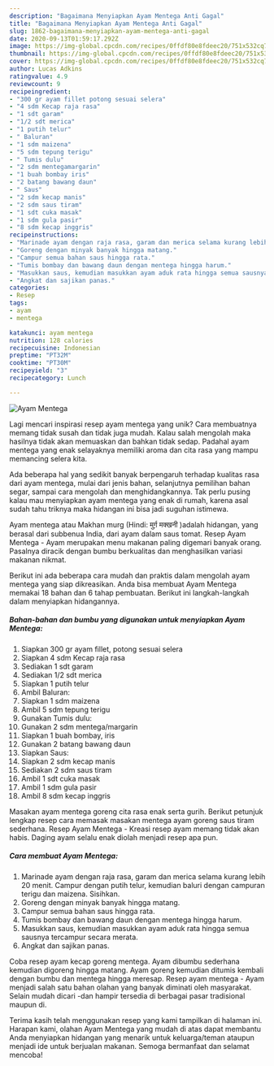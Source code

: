 ```yaml
---
description: "Bagaimana Menyiapkan Ayam Mentega Anti Gagal"
title: "Bagaimana Menyiapkan Ayam Mentega Anti Gagal"
slug: 1862-bagaimana-menyiapkan-ayam-mentega-anti-gagal
date: 2020-09-13T01:59:17.292Z
image: https://img-global.cpcdn.com/recipes/0ffdf80e8fdeec20/751x532cq70/ayam-mentega-foto-resep-utama.jpg
thumbnail: https://img-global.cpcdn.com/recipes/0ffdf80e8fdeec20/751x532cq70/ayam-mentega-foto-resep-utama.jpg
cover: https://img-global.cpcdn.com/recipes/0ffdf80e8fdeec20/751x532cq70/ayam-mentega-foto-resep-utama.jpg
author: Lucas Adkins
ratingvalue: 4.9
reviewcount: 9
recipeingredient:
- "300 gr ayam fillet potong sesuai selera"
- "4 sdm Kecap raja rasa"
- "1 sdt garam"
- "1/2 sdt merica"
- "1 putih telur"
- " Baluran"
- "1 sdm maizena"
- "5 sdm tepung terigu"
- " Tumis dulu"
- "2 sdm mentegamargarin"
- "1 buah bombay iris"
- "2 batang bawang daun"
- " Saus"
- "2 sdm kecap manis"
- "2 sdm saus tiram"
- "1 sdt cuka masak"
- "1 sdm gula pasir"
- "8 sdm kecap inggris"
recipeinstructions:
- "Marinade ayam dengan raja rasa, garam dan merica selama kurang lebih 20 menit. Campur dengan putih telur, kemudian baluri dengan campuran terigu dan maizena. Sisihkan."
- "Goreng dengan minyak banyak hingga matang."
- "Campur semua bahan saus hingga rata."
- "Tumis bombay dan bawang daun dengan mentega hingga harum."
- "Masukkan saus, kemudian masukkan ayam aduk rata hingga semua sausnya tercampur secara merata."
- "Angkat dan sajikan panas."
categories:
- Resep
tags:
- ayam
- mentega

katakunci: ayam mentega 
nutrition: 128 calories
recipecuisine: Indonesian
preptime: "PT32M"
cooktime: "PT30M"
recipeyield: "3"
recipecategory: Lunch

---
```



![Ayam Mentega](https://img-global.cpcdn.com/recipes/0ffdf80e8fdeec20/751x532cq70/ayam-mentega-foto-resep-utama.jpg)

Lagi mencari inspirasi resep ayam mentega yang unik? Cara membuatnya memang tidak susah dan tidak juga mudah. Kalau salah mengolah maka hasilnya tidak akan memuaskan dan bahkan tidak sedap. Padahal ayam mentega yang enak selayaknya memiliki aroma dan cita rasa yang mampu memancing selera kita.

Ada beberapa hal yang sedikit banyak berpengaruh terhadap kualitas rasa dari ayam mentega, mulai dari jenis bahan, selanjutnya pemilihan bahan segar, sampai cara mengolah dan menghidangkannya. Tak perlu pusing kalau mau menyiapkan ayam mentega yang enak di rumah, karena asal sudah tahu triknya maka hidangan ini bisa jadi suguhan istimewa.

Ayam mentega atau Makhan murg (Hindi: मुर्ग़ मक्खनी )adalah hidangan, yang berasal dari subbenua India, dari ayam dalam saus tomat. Resep Ayam Mentega - Ayam merupakan menu makanan paling digemari banyak orang. Pasalnya diracik dengan bumbu berkualitas dan menghasilkan variasi makanan nikmat.


Berikut ini ada beberapa cara mudah dan praktis dalam mengolah ayam mentega yang siap dikreasikan. Anda bisa membuat Ayam Mentega memakai 18 bahan dan 6 tahap pembuatan. Berikut ini langkah-langkah dalam menyiapkan hidangannya.

<!--inarticleads1-->

##### Bahan-bahan dan bumbu yang digunakan untuk menyiapkan Ayam Mentega:

1. Siapkan 300 gr ayam fillet, potong sesuai selera
1. Siapkan 4 sdm Kecap raja rasa
1. Sediakan 1 sdt garam
1. Sediakan 1/2 sdt merica
1. Siapkan 1 putih telur
1. Ambil  Baluran:
1. Siapkan 1 sdm maizena
1. Ambil 5 sdm tepung terigu
1. Gunakan  Tumis dulu:
1. Gunakan 2 sdm mentega/margarin
1. Siapkan 1 buah bombay, iris
1. Gunakan 2 batang bawang daun
1. Siapkan  Saus:
1. Siapkan 2 sdm kecap manis
1. Sediakan 2 sdm saus tiram
1. Ambil 1 sdt cuka masak
1. Ambil 1 sdm gula pasir
1. Ambil 8 sdm kecap inggris


Masakan ayam mentega goreng cita rasa enak serta gurih. Berikut petunjuk lengkap resep cara memasak masakan mentega ayam goreng saus tiram sederhana. Resep Ayam Mentega - Kreasi resep ayam memang tidak akan habis. Daging ayam selalu enak diolah menjadi resep apa pun. 

<!--inarticleads2-->

##### Cara membuat Ayam Mentega:

1. Marinade ayam dengan raja rasa, garam dan merica selama kurang lebih 20 menit. Campur dengan putih telur, kemudian baluri dengan campuran terigu dan maizena. Sisihkan.
1. Goreng dengan minyak banyak hingga matang.
1. Campur semua bahan saus hingga rata.
1. Tumis bombay dan bawang daun dengan mentega hingga harum.
1. Masukkan saus, kemudian masukkan ayam aduk rata hingga semua sausnya tercampur secara merata.
1. Angkat dan sajikan panas.


Coba resep ayam kecap goreng mentega. Ayam dibumbu sederhana kemudian digoreng hingga matang. Ayam goreng kemudian ditumis kembali dengan bumbu dan mentega hingga meresap. Resep ayam mentega - Ayam menjadi salah satu bahan olahan yang banyak diminati oleh masyarakat. Selain mudah dicari -dan hampir tersedia di berbagai pasar tradisional maupun di. 

Terima kasih telah menggunakan resep yang kami tampilkan di halaman ini. Harapan kami, olahan Ayam Mentega yang mudah di atas dapat membantu Anda menyiapkan hidangan yang menarik untuk keluarga/teman ataupun menjadi ide untuk berjualan makanan. Semoga bermanfaat dan selamat mencoba!
